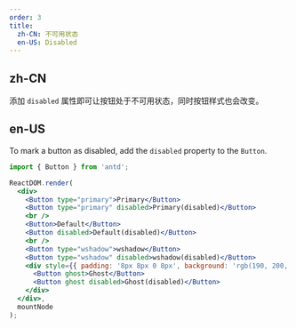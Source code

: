 ```yaml
---
order: 3
title:
  zh-CN: 不可用状态
  en-US: Disabled
---
```


## zh-CN

添加 `disabled` 属性即可让按钮处于不可用状态，同时按钮样式也会改变。

## en-US

To mark a button as disabled, add the `disabled` property to the `Button`.

````jsx
import { Button } from 'antd';

ReactDOM.render(
  <div>
    <Button type="primary">Primary</Button>
    <Button type="primary" disabled>Primary(disabled)</Button>
    <br />
    <Button>Default</Button>
    <Button disabled>Default(disabled)</Button>
    <br />
    <Button type="wshadow">wshadow</Button>
    <Button type="wshadow" disabled>wshadow(disabled)</Button>
    <div style={{ padding: '8px 8px 0 8px', background: 'rgb(190, 200, 200)' }}>
      <Button ghost>Ghost</Button>
      <Button ghost disabled>Ghost(disabled)</Button>
    </div>
  </div>,
  mountNode
);
````
